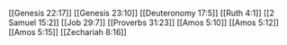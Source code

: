 [[Genesis 22:17]]
[[Genesis 23:10]]
[[Deuteronomy 17:5]]
[[Ruth 4:1]]
[[2 Samuel 15:2]]
[[Job 29:7]]
[[Proverbs 31:23]]
[[Amos 5:10]]
[[Amos 5:12]]
[[Amos 5:15]]
[[Zechariah 8:16]]
